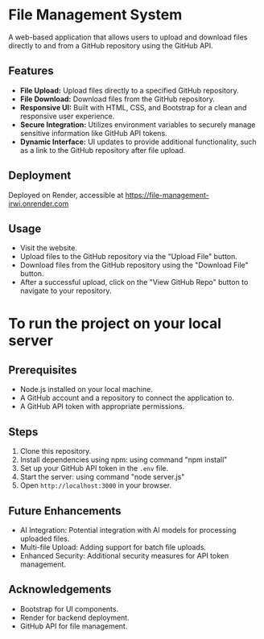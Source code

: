 # File Management System

A web-based application that allows users to upload and download files directly to and from a GitHub repository using the GitHub API. 

## Features

- **File Upload:** Upload files directly to a specified GitHub repository.
- **File Download:** Download files from the GitHub repository.
- **Responsive UI:** Built with HTML, CSS, and Bootstrap for a clean and responsive user experience.
- **Secure Integration:** Utilizes environment variables to securely manage sensitive information like GitHub API tokens.
- **Dynamic Interface:** UI updates to provide additional functionality, such as a link to the GitHub repository after file upload.



## Deployment
Deployed on Render, accessible at https://file-management-irwi.onrender.com

## Usage
- Visit the website.
- Upload files to the GitHub repository via the "Upload File" button.
- Download files from the GitHub repository using the "Download File" button.
- After a successful upload, click on the "View GitHub Repo" button to navigate to your repository.

# To run the project on your local server 

## Prerequisites
- Node.js installed on your local machine.
- A GitHub account and a repository to connect the application to.
- A GitHub API token with appropriate permissions.

## Steps
1. Clone this repository.
2. Install dependencies using npm: using command "npm install"
3. Set up your GitHub API token in the `.env` file.
4. Start the server: using command "node server.js"
5. Open `http://localhost:3000` in your browser.


## Future Enhancements
- AI Integration: Potential integration with AI models for processing uploaded files.
- Multi-file Upload: Adding support for batch file uploads.
- Enhanced Security: Additional security measures for API token management.


## Acknowledgements
- Bootstrap for UI components.
- Render for backend deployment.
- GitHub API for file management.
